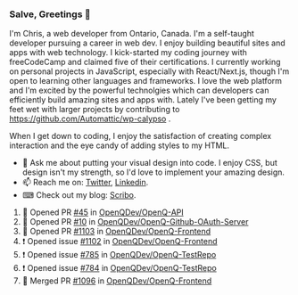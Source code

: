 ### Salve, Greetings 👋

I'm Chris, a web developer from Ontario, Canada. I'm a self-taught developer pursuing a career in web dev. I enjoy building beautiful sites and apps with web technology.
I kick-started my coding journey with freeCodeCamp and claimed five of their certifications.  I currently working on personal projects in JavaScript, especially with React/Next.js, though I'm open to learning other languages and frameworks. I love the web platform and I'm excited by the powerful technolgies which can developers can efficiently build amazing sites and apps with. Lately I've been getting my feet wet with larger projects by contributing to https://github.com/Automattic/wp-calypso .

When I get down to coding, I enjoy the satisfaction of creating complex interaction and the eye candy of adding styles to my HTML. 

- 💬 Ask me about putting your visual design into code. I enjoy CSS, but design isn't my strength, so I'd love to implement your amazing design.
- 📫 Reach me on: [Twitter](https://twitter.com/Christo28120856), [Linkedin](https://www.linkedin.com/in/christopher-stevers-07b9a5204/).
- ⌨ Check out my blog: [Scribo](https://christopherstevers.cf).
<!--
**Christopher-Stevers/Christopher-Stevers** is a ✨ _special_ ✨ repository because its `README.md` (this file) appears on your GitHub profile.

Here are some ideas to get you started:

- 🔭 I’m currently working on ...
- 🌱 I’m currently learning ...
- 👯 I’m looking to collaborate on ...
- 🤔 I’m looking for help with ...
- 😄 Pronouns: ...
- ⚡ Fun fact: ...
-->

<!--START_SECTION:activity-->
1. 💪 Opened PR [#45](https://github.com/OpenQDev/OpenQ-API/pull/45) in [OpenQDev/OpenQ-API](https://github.com/OpenQDev/OpenQ-API)
2. 💪 Opened PR [#10](https://github.com/OpenQDev/OpenQ-Github-OAuth-Server/pull/10) in [OpenQDev/OpenQ-Github-OAuth-Server](https://github.com/OpenQDev/OpenQ-Github-OAuth-Server)
3. 💪 Opened PR [#1103](https://github.com/OpenQDev/OpenQ-Frontend/pull/1103) in [OpenQDev/OpenQ-Frontend](https://github.com/OpenQDev/OpenQ-Frontend)
4. ❗️ Opened issue [#1102](https://github.com/OpenQDev/OpenQ-Frontend/issues/1102) in [OpenQDev/OpenQ-Frontend](https://github.com/OpenQDev/OpenQ-Frontend)
5. ❗️ Opened issue [#785](https://github.com/OpenQDev/OpenQ-TestRepo/issues/785) in [OpenQDev/OpenQ-TestRepo](https://github.com/OpenQDev/OpenQ-TestRepo)
6. ❗️ Opened issue [#784](https://github.com/OpenQDev/OpenQ-TestRepo/issues/784) in [OpenQDev/OpenQ-TestRepo](https://github.com/OpenQDev/OpenQ-TestRepo)
7. 🎉 Merged PR [#1096](https://github.com/OpenQDev/OpenQ-Frontend/pull/1096) in [OpenQDev/OpenQ-Frontend](https://github.com/OpenQDev/OpenQ-Frontend)
<!--END_SECTION:activity-->
